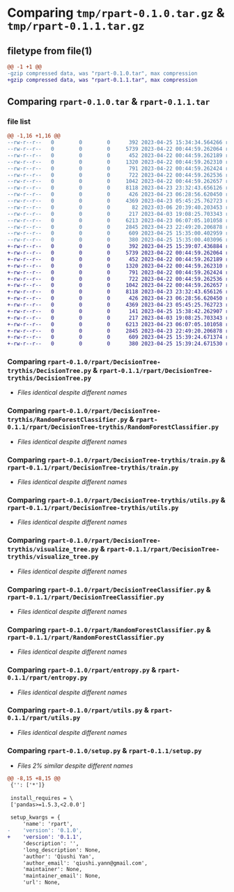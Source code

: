 # Comparing `tmp/rpart-0.1.0.tar.gz` & `tmp/rpart-0.1.1.tar.gz`

## filetype from file(1)

```diff
@@ -1 +1 @@
-gzip compressed data, was "rpart-0.1.0.tar", max compression
+gzip compressed data, was "rpart-0.1.1.tar", max compression
```

## Comparing `rpart-0.1.0.tar` & `rpart-0.1.1.tar`

### file list

```diff
@@ -1,16 +1,16 @@
--rw-r--r--   0        0        0      392 2023-04-25 15:34:34.564266 rpart-0.1.0/pyproject.toml
--rw-r--r--   0        0        0     5739 2023-04-22 00:44:59.262064 rpart-0.1.0/rpart/DecisionTree-trythis/DecisionTree.py
--rw-r--r--   0        0        0      452 2023-04-22 00:44:59.262189 rpart-0.1.0/rpart/DecisionTree-trythis/Node.py
--rw-r--r--   0        0        0     1320 2023-04-22 00:44:59.262310 rpart-0.1.0/rpart/DecisionTree-trythis/RandomForestClassifier.py
--rw-r--r--   0        0        0      791 2023-04-22 00:44:59.262424 rpart-0.1.0/rpart/DecisionTree-trythis/train.py
--rw-r--r--   0        0        0      722 2023-04-22 00:44:59.262536 rpart-0.1.0/rpart/DecisionTree-trythis/utils.py
--rw-r--r--   0        0        0     1042 2023-04-22 00:44:59.262657 rpart-0.1.0/rpart/DecisionTree-trythis/visualize_tree.py
--rw-r--r--   0        0        0     8118 2023-04-23 23:32:43.656126 rpart-0.1.0/rpart/DecisionTreeClassifier.py
--rw-r--r--   0        0        0      426 2023-04-23 06:28:56.620450 rpart-0.1.0/rpart/Node.py
--rw-r--r--   0        0        0     4369 2023-04-23 05:45:25.762723 rpart-0.1.0/rpart/RandomForestClassifier.py
--rw-r--r--   0        0        0       82 2023-03-06 20:39:40.203453 rpart-0.1.0/rpart/__init__.py
--rw-r--r--   0        0        0      217 2023-04-03 19:08:25.703343 rpart-0.1.0/rpart/dataset.py
--rw-r--r--   0        0        0     6213 2023-04-23 06:07:05.101058 rpart-0.1.0/rpart/entropy.py
--rw-r--r--   0        0        0     2845 2023-04-23 22:49:20.206878 rpart-0.1.0/rpart/utils.py
--rw-r--r--   0        0        0      609 2023-04-25 15:35:00.402959 rpart-0.1.0/setup.py
--rw-r--r--   0        0        0      380 2023-04-25 15:35:00.403096 rpart-0.1.0/PKG-INFO
+-rw-r--r--   0        0        0      392 2023-04-25 15:39:07.436884 rpart-0.1.1/pyproject.toml
+-rw-r--r--   0        0        0     5739 2023-04-22 00:44:59.262064 rpart-0.1.1/rpart/DecisionTree-trythis/DecisionTree.py
+-rw-r--r--   0        0        0      452 2023-04-22 00:44:59.262189 rpart-0.1.1/rpart/DecisionTree-trythis/Node.py
+-rw-r--r--   0        0        0     1320 2023-04-22 00:44:59.262310 rpart-0.1.1/rpart/DecisionTree-trythis/RandomForestClassifier.py
+-rw-r--r--   0        0        0      791 2023-04-22 00:44:59.262424 rpart-0.1.1/rpart/DecisionTree-trythis/train.py
+-rw-r--r--   0        0        0      722 2023-04-22 00:44:59.262536 rpart-0.1.1/rpart/DecisionTree-trythis/utils.py
+-rw-r--r--   0        0        0     1042 2023-04-22 00:44:59.262657 rpart-0.1.1/rpart/DecisionTree-trythis/visualize_tree.py
+-rw-r--r--   0        0        0     8118 2023-04-23 23:32:43.656126 rpart-0.1.1/rpart/DecisionTreeClassifier.py
+-rw-r--r--   0        0        0      426 2023-04-23 06:28:56.620450 rpart-0.1.1/rpart/Node.py
+-rw-r--r--   0        0        0     4369 2023-04-23 05:45:25.762723 rpart-0.1.1/rpart/RandomForestClassifier.py
+-rw-r--r--   0        0        0      141 2023-04-25 15:38:42.262907 rpart-0.1.1/rpart/__init__.py
+-rw-r--r--   0        0        0      217 2023-04-03 19:08:25.703343 rpart-0.1.1/rpart/dataset.py
+-rw-r--r--   0        0        0     6213 2023-04-23 06:07:05.101058 rpart-0.1.1/rpart/entropy.py
+-rw-r--r--   0        0        0     2845 2023-04-23 22:49:20.206878 rpart-0.1.1/rpart/utils.py
+-rw-r--r--   0        0        0      609 2023-04-25 15:39:24.671374 rpart-0.1.1/setup.py
+-rw-r--r--   0        0        0      380 2023-04-25 15:39:24.671530 rpart-0.1.1/PKG-INFO
```

### Comparing `rpart-0.1.0/rpart/DecisionTree-trythis/DecisionTree.py` & `rpart-0.1.1/rpart/DecisionTree-trythis/DecisionTree.py`

 * *Files identical despite different names*

### Comparing `rpart-0.1.0/rpart/DecisionTree-trythis/RandomForestClassifier.py` & `rpart-0.1.1/rpart/DecisionTree-trythis/RandomForestClassifier.py`

 * *Files identical despite different names*

### Comparing `rpart-0.1.0/rpart/DecisionTree-trythis/train.py` & `rpart-0.1.1/rpart/DecisionTree-trythis/train.py`

 * *Files identical despite different names*

### Comparing `rpart-0.1.0/rpart/DecisionTree-trythis/utils.py` & `rpart-0.1.1/rpart/DecisionTree-trythis/utils.py`

 * *Files identical despite different names*

### Comparing `rpart-0.1.0/rpart/DecisionTree-trythis/visualize_tree.py` & `rpart-0.1.1/rpart/DecisionTree-trythis/visualize_tree.py`

 * *Files identical despite different names*

### Comparing `rpart-0.1.0/rpart/DecisionTreeClassifier.py` & `rpart-0.1.1/rpart/DecisionTreeClassifier.py`

 * *Files identical despite different names*

### Comparing `rpart-0.1.0/rpart/RandomForestClassifier.py` & `rpart-0.1.1/rpart/RandomForestClassifier.py`

 * *Files identical despite different names*

### Comparing `rpart-0.1.0/rpart/entropy.py` & `rpart-0.1.1/rpart/entropy.py`

 * *Files identical despite different names*

### Comparing `rpart-0.1.0/rpart/utils.py` & `rpart-0.1.1/rpart/utils.py`

 * *Files identical despite different names*

### Comparing `rpart-0.1.0/setup.py` & `rpart-0.1.1/setup.py`

 * *Files 2% similar despite different names*

```diff
@@ -8,15 +8,15 @@
 {'': ['*']}
 
 install_requires = \
 ['pandas>=1.5.3,<2.0.0']
 
 setup_kwargs = {
     'name': 'rpart',
-    'version': '0.1.0',
+    'version': '0.1.1',
     'description': '',
     'long_description': None,
     'author': 'Qiushi Yan',
     'author_email': 'qiushi.yann@gmail.com',
     'maintainer': None,
     'maintainer_email': None,
     'url': None,
```

